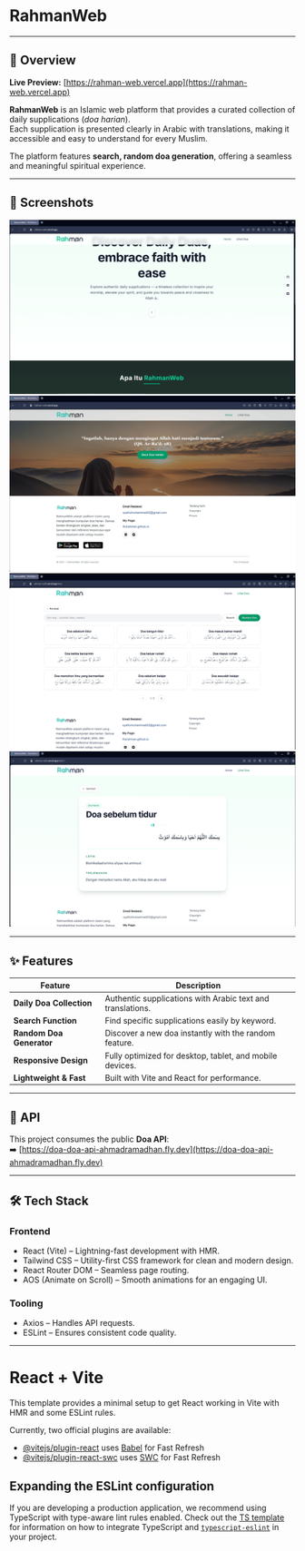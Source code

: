# RahmanWeb

---
## 📖 Overview
**Live Preview:** [https://rahman-web.vercel.app](https://rahman-web.vercel.app)  

**RahmanWeb** is an Islamic web platform that provides a curated collection of daily supplications (*doa harian*).  
Each supplication is presented clearly in Arabic with translations, making it accessible and easy to understand for every Muslim.  

The platform features **search, random doa generation**, offering a seamless and meaningful spiritual experience.  

---

## 📸 Screenshots
![Preview](ss-1.png)  
![Preview](ss-2.png)  
![Preview](ss-3.png)  
![Preview](ss-4.png)  

---

## ✨ Features
| Feature                  | Description                                                                 |
|---------------------------|-----------------------------------------------------------------------------|
| **Daily Doa Collection**  | Authentic supplications with Arabic text and translations.                  |
| **Search Function**       | Find specific supplications easily by keyword.                              |
| **Random Doa Generator**  | Discover a new doa instantly with the random feature.                       |
| **Responsive Design**     | Fully optimized for desktop, tablet, and mobile devices.                    |
| **Lightweight & Fast**    | Built with Vite and React for performance.                                  |

---

## 🔗 API
This project consumes the public **Doa API**:  
➡️ [https://doa-doa-api-ahmadramadhan.fly.dev](https://doa-doa-api-ahmadramadhan.fly.dev)  

---

## 🛠 Tech Stack
### Frontend

- React (Vite) – Lightning-fast development with HMR.
- Tailwind CSS – Utility-first CSS framework for clean and modern design.
- React Router DOM – Seamless page routing.
- AOS (Animate on Scroll) – Smooth animations for an engaging UI.

### Tooling
- Axios – Handles API requests.
- ESLint – Ensures consistent code quality.

---

# React + Vite

This template provides a minimal setup to get React working in Vite with HMR and some ESLint rules.

Currently, two official plugins are available:

- [@vitejs/plugin-react](https://github.com/vitejs/vite-plugin-react/blob/main/packages/plugin-react) uses [Babel](https://babeljs.io/) for Fast Refresh
- [@vitejs/plugin-react-swc](https://github.com/vitejs/vite-plugin-react/blob/main/packages/plugin-react-swc) uses [SWC](https://swc.rs/) for Fast Refresh

## Expanding the ESLint configuration

If you are developing a production application, we recommend using TypeScript with type-aware lint rules enabled. Check out the [TS template](https://github.com/vitejs/vite/tree/main/packages/create-vite/template-react-ts) for information on how to integrate TypeScript and [`typescript-eslint`](https://typescript-eslint.io) in your project.
